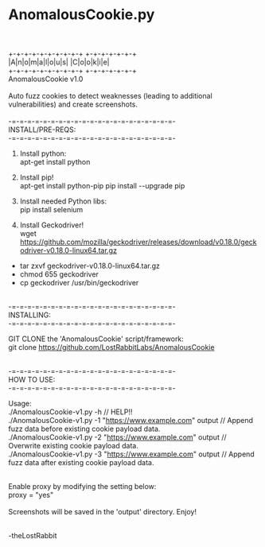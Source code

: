 # AnomalousCookie.py
<BR><BR>
+-+-+-+-+-+-+-+-+-+ +-+-+-+-+-+-+<BR>
|A|n|o|m|a|l|o|u|s| |C|o|o|k|i|e|<BR>
+-+-+-+-+-+-+-+-+-+ +-+-+-+-+-+-+<BR>
AnomalousCookie v1.0<BR><BR>
Auto fuzz cookies to detect weaknesses (leading to additional vulnerabilities) and create screenshots.
<BR><BR>
-=-=-=-=-=-=-=-=-=-=-=-=-=-=-=-=-=-=-=-=-=-<BR>
INSTALL/PRE-REQS:<BR>
-=-=-=-=-=-=-=-=-=-=-=-=-=-=-=-=-=-=-=-=-=-<BR>
1. Install python:<BR>
apt-get install python

2. Install pip!<BR>
apt-get install python-pip
pip install --upgrade pip

3. Install needed Python libs:<BR>
pip install selenium<BR>

4. Install Geckodriver!<BR>
wget https://github.com/mozilla/geckodriver/releases/download/v0.18.0/geckodriver-v0.18.0-linux64.tar.gz<BR>

- tar zxvf geckodriver-v0.18.0-linux64.tar.gz<BR>
- chmod 655 geckodriver<BR>
- cp geckodriver /usr/bin/geckodriver<BR>

<BR>
-=-=-=-=-=-=-=-=-=-=-=-=-=-=-=-=-=-=-=-=-=-<BR>
INSTALLING:<br>
-=-=-=-=-=-=-=-=-=-=-=-=-=-=-=-=-=-=-=-=-=-<BR>

GIT CLONE the 'AnomalousCookie' script/framework:<BR>
git clone https://github.com/LostRabbitLabs/AnomalousCookie<BR>

<BR>
-=-=-=-=-=-=-=-=-=-=-=-=-=-=-=-=-=-=-=-=-=-<BR>
HOW TO USE:<BR>
-=-=-=-=-=-=-=-=-=-=-=-=-=-=-=-=-=-=-=-=-=-<BR>

Usage:<BR>
./AnomalousCookie-v1.py -h  // HELP!!<BR>
./AnomalousCookie-v1.py -1 "https://www.example.com" output // Append fuzz data before existing cookie payload data.<BR>
./AnomalousCookie-v1.py -2 "https://www.example.com" output // Overwrite existing cookie payload data.<BR>
./AnomalousCookie-v1.py -3 "https://www.example.com" output // Append fuzz data after existing cookie payload data.<BR>

<BR>
Enable proxy by modifying the setting below:<BR>
proxy = "yes"<BR><BR>
Screenshots will be saved in the 'output' directory. Enjoy!<BR><BR>

-theLostRabbit
<BR><BR>

